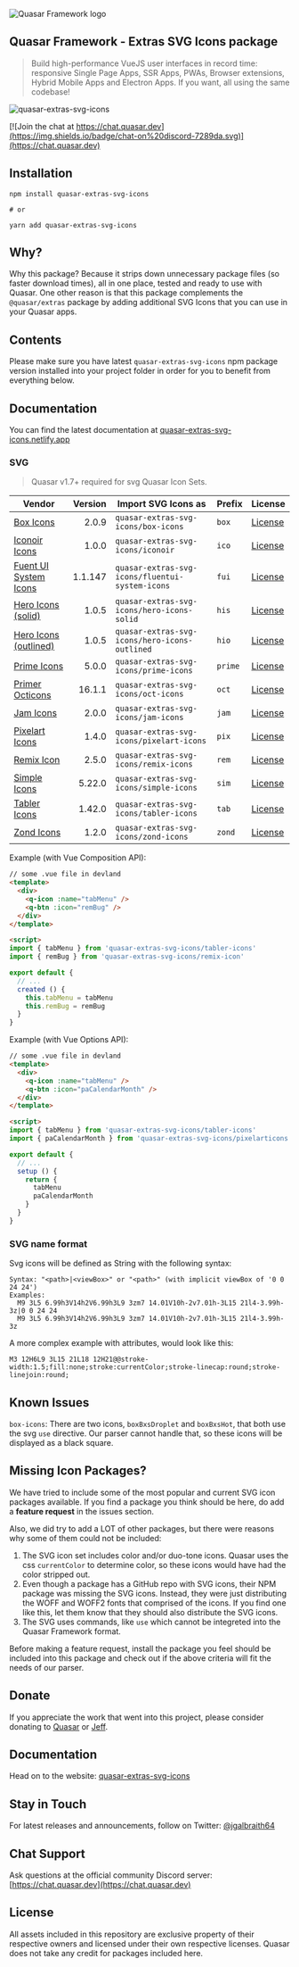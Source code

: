 ![Quasar Framework logo](https://cdn.quasar.dev/logo-v2/header.png)

## Quasar Framework - Extras SVG Icons package

> Build high-performance VueJS user interfaces in record time: responsive Single Page Apps, SSR Apps, PWAs, Browser extensions, Hybrid Mobile Apps and Electron Apps. If you want, all using the same codebase!

![quasar-extras-svg-icons](https://img.shields.io/npm/v/quasar-extras-svg-icons?label=quasar-extras-svg-icons)

[![Join the chat at https://chat.quasar.dev](https://img.shields.io/badge/chat-on%20discord-7289da.svg)](https://chat.quasar.dev)

## Installation

```
npm install quasar-extras-svg-icons

# or

yarn add quasar-extras-svg-icons
```

## Why?
Why this package? Because it strips down unnecessary package files (so faster download times), all in one place, tested and ready to use with Quasar. One other reason is that this package complements the `@quasar/extras` package by adding additional SVG Icons that you can use in your Quasar apps.

## Contents

Please make sure you have latest `quasar-extras-svg-icons` npm package version installed into your project folder in order for you to benefit from everything below.

## Documentation

You can find the latest documentation at [quasar-extras-svg-icons.netlify.app](https://quasar-extras-svg-icons.netlify.app)

### SVG

> Quasar v1.7+ required for svg Quasar Icon Sets.

| Vendor | Version | Import SVG Icons as | Prefix | License |
| --- | ---: | --- | --- | --- |
| [Box Icons](https://github.com/atisawd/boxicons) | 2.0.9 | `quasar-extras-svg-icons/box-icons` | `box` | [License](https://github.com/atisawd/boxicons#License) |
| [Iconoir Icons](https://iconscout.com/unicons) | 1.0.0 | `quasar-extras-svg-icons/iconoir` | `ico` | [License](iconoir/LICENSE.md) |
| [Fuent UI System Icons](https://github.com/microsoft/fluentui-system-icons) | 1.1.147 | `quasar-extras-svg-icons/fluentui-system-icons` | `fui` | [License](https://github.com/microsoft/fluentui-system-icons/blob/master/LICENSE) |
| [Hero Icons (solid)](https://heroicons.com/) | 1.0.5 | `quasar-extras-svg-icons/hero-icons-solid` | `his` | [License](hero-icons-solid/LICENSE.md) |
| [Hero Icons (outlined)](https://heroicons.com/) | 1.0.5 | `quasar-extras-svg-icons/hero-icons-outlined` | `hio` | [License](hero-icons-outlined/LICENSE.md) |
| [Prime Icons](https://github.com/primefaces/primeicons) | 5.0.0 | `quasar-extras-svg-icons/prime-icons` | `prime` | [License](prime-icons/LICENSE.md) |
| [Primer Octicons](https://primer.style/octicons/) | 16.1.1 | `quasar-extras-svg-icons/oct-icons` | `oct` | [License](oct-icons/LICENSE.md) |
| [Jam Icons](https://jam-icons.com/) | 2.0.0 | `quasar-extras-svg-icons/jam-icons` | `jam` | [License](jam-icons/LICENSE.md) |
| [Pixelart Icons](https://pixelarticons.com/) | 1.4.0 | `quasar-extras-svg-icons/pixelart-icons` | `pix` | [License](pixelart-icons/LICENSE.md) |
| [Remix Icon](https://remixicon.com/) | 2.5.0 | `quasar-extras-svg-icons/remix-icons` | `rem` | [License](remix-icons/LICENSE.md) |
| [Simple Icons](https://simpleicons.org/) | 5.22.0 | `quasar-extras-svg-icons/simple-icons` | `sim` | [License](simple-icons/LICENSE.md) |
| [Tabler Icons](https://tabler-icons.io) | 1.42.0 | `quasar-extras-svg-icons/tabler-icons` | `tab` | [License](tabler-icons/LICENSE.md) |
| [Zond Icons](https://github.com/dukestreetstudio/zondicons) | 1.2.0 | `quasar-extras-svg-icons/zond-icons` | `zond` | [License](https://github.com/dukestreetstudio/zondicons/blob/master/LICENSE) |

Example (with Vue Composition API):

```html
// some .vue file in devland
<template>
  <div>
    <q-icon :name="tabMenu" />
    <q-btn :icon="remBug" />
  </div>
</template>

<script>
import { tabMenu } from 'quasar-extras-svg-icons/tabler-icons'
import { remBug } from 'quasar-extras-svg-icons/remix-icon'

export default {
  // ...
  created () {
    this.tabMenu = tabMenu
    this.remBug = remBug
  }
}
```

Example (with Vue Options API):

```html
// some .vue file in devland
<template>
  <div>
    <q-icon :name="tabMenu" />
    <q-btn :icon="paCalendarMonth" />
  </div>
</template>

<script>
import { tabMenu } from 'quasar-extras-svg-icons/tabler-icons'
import { paCalendarMonth } from 'quasar-extras-svg-icons/pixelarticons'

export default {
  // ...
  setup () {
    return {
      tabMenu
      paCalendarMonth
    }
  }
}
```

### SVG name format
Svg icons will be defined as String with the following syntax:

```
Syntax: "<path>|<viewBox>" or "<path>" (with implicit viewBox of '0 0 24 24')
Examples:
  M9 3L5 6.99h3V14h2V6.99h3L9 3zm7 14.01V10h-2v7.01h-3L15 21l4-3.99h-3z|0 0 24 24
  M9 3L5 6.99h3V14h2V6.99h3L9 3zm7 14.01V10h-2v7.01h-3L15 21l4-3.99h-3z
```

A more complex example with attributes, would look like this:
```
M3 12H6L9 3L15 21L18 12H21@@stroke-width:1.5;fill:none;stroke:currentColor;stroke-linecap:round;stroke-linejoin:round;
```

## Known Issues
`box-icons`: There are two icons, `boxBxsDroplet` and `boxBxsHot`, that both use the svg `use` directive. Our parser cannot handle that, so these icons will be displayed as a black square.

## Missing Icon Packages?
We have tried to include some of the most popular and current SVG icon packages available. If you find a package you think should be here, do add a **feature request** in the issues section.

Also, we did try to add a LOT of other packages, but there were reasons why some of them could not be included:

1. The SVG icon set includes color and/or duo-tone icons. Quasar uses the css `currentColor` to determine color, so these icons would have had the color stripped out.
2. Even though a package has a GitHub repo with SVG icons, their NPM package was missing the SVG icons. Instead, they were just distributing the WOFF and WOFF2 fonts that comprised of the icons. If you find one like this, let them know that they should also distribute the SVG icons.
3. The SVG uses commands, like `use` which cannot be integreted into the Quasar Framework format.

Before making a feature request, install the package you feel should be included into this package and check out if the above criteria will fit the needs of our parser.

## Donate
If you appreciate the work that went into this project, please consider donating to [Quasar](https://donate.quasar.dev) or [Jeff](https://github.com/sponsors/hawkeye64).

## Documentation

Head on to the website: [quasar-extras-svg-icons](https://quasar-extras-svg-icons.netlify.app)

## Stay in Touch

For latest releases and announcements, follow on Twitter: [@jgalbraith64](https://twitter.com/jgalbraith64)

## Chat Support

Ask questions at the official community Discord server: [https://chat.quasar.dev](https://chat.quasar.dev)

## License

All assets included in this repository are exclusive property of their respective owners and licensed under their own respective licenses. Quasar does not take any credit for packages included here.
